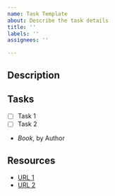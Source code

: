 ```yaml
---
name: Task Template
about: Describe the task details
title: ''
labels: ''
assignees: ''

---
```


## Description
<Description>

## Tasks

- [ ] Task 1
- [ ] Task 2
- *Book*, by Author

## Resources

- [URL 1](url)
- [URL 2](url)
